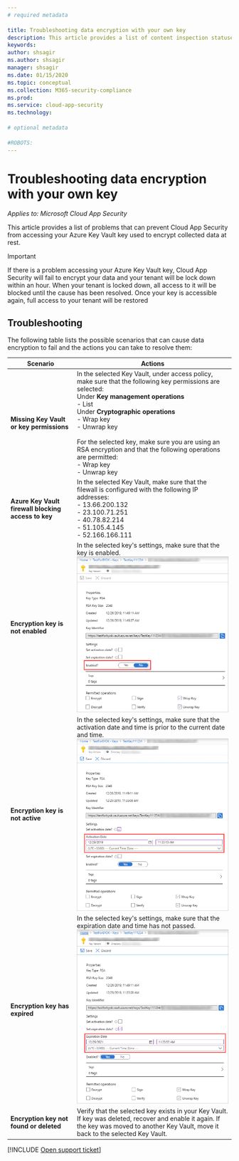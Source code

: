 ```yaml
---
# required metadata

title: Troubleshooting data encryption with your own key
description: This article provides a list of content inspection statuses and their meanings.
keywords:
author: shsagir
ms.author: shsagir
manager: shsagir
ms.date: 01/15/2020
ms.topic: conceptual
ms.collection: M365-security-compliance
ms.prod:
ms.service: cloud-app-security
ms.technology:

# optional metadata

#ROBOTS:
---
```

# Troubleshooting data encryption with your own key

*Applies to: Microsoft Cloud App Security*

This article provides a list of problems that can prevent Cloud App Security from accessing your Azure Key Vault key used to encrypt collected data at rest.

> [!IMPORTANT]
> If there is a problem accessing your Azure Key Vault key, Cloud App Security will fail to encrypt your data and your tenant will be lock down within an hour. When your tenant is locked down, all access to it will be blocked until the cause has been resolved. Once your key is accessible again, full access to your tenant will be restored

## Troubleshooting

The following table lists the possible scenarios that can cause data encryption to fail and the actions you can take to resolve them:

| Scenario | Actions |
| --- | --- |
| <a name="missing-kv-key-permissions"></a>**Missing Key Vault or key permissions** | In the selected Key Vault, under access policy, make sure that the following key permissions are selected:<br />Under **Key management operations**<br />- List<br />Under **Cryptographic operations**<br />- Wrap key<br />- Unwrap key<br /><br />For the selected key, make sure you are using an RSA encryption and that the following operations are permitted:<br />- Wrap key<br />- Unwrap key<br /> |
| <a name="firewall-block"></a>**Azure Key Vault firewall blocking access to key** | In the selected Key Vault, make sure that the filewall is configured with the following IP addresses:<br />- 13.66.200.132<br />- 23.100.71.251<br />- 40.78.82.214<br />- 51.105.4.145<br />- 52.166.166.111 |
| <a name="key-not-enabled"></a>**Encryption key is not enabled** | In the selected key's settings, make sure that the key is enabled.<br />![Screenshot showing key enable option](media/byok-kv-key-enabled.PNG) |
| <a name="key-not-active"></a>**Encryption key is not active** | In the selected key's settings, make sure that the activation date and time is prior to the current date and time.<br />![Screenshot showing key activation date](media/byok-kv-key-activation-date.PNG) |
| <a name="key-expired"></a>**Encryption key has expired** | In the selected key's settings, make sure that the expiration date and time has not passed.<br />![Screenshot showing key expiration date](media/byok-kv-key-expiration-date.PNG) |
| <a name="key-not-found"></a>**Encryption key not found or deleted** | Verify that the selected key exists in your Key Vault. If key was deleted, recover and enable it again. If the key was moved to another Key Vault, move it back to the selected Key Vault. |

[!INCLUDE [Open support ticket](includes/support.md)]
